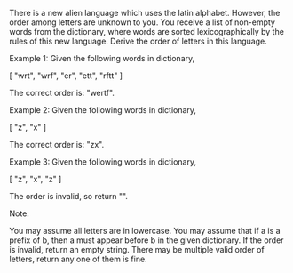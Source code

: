 
There is a new alien language which uses the latin alphabet. 
However, the order among letters are unknown to you. 
You receive a list of non-empty words from the dictionary, where words are sorted lexicographically by the rules of this new language.
Derive the order of letters in this language.



Example 1:
Given the following words in dictionary,

[
  "wrt",
  "wrf",
  "er",
  "ett",
  "rftt"
]



The correct order is: "wertf".


Example 2:
Given the following words in dictionary,

[
  "z",
  "x"
]



The correct order is: "zx".


Example 3:
Given the following words in dictionary,

[
  "z",
  "x",
  "z"
]



The order is invalid, so return "".

Note:

You may assume all letters are in lowercase.
You may assume that if a is a prefix of b, then a must appear before b in the given dictionary.
If the order is invalid, return an empty string.
There may be multiple valid order of letters, return any one of them is fine.

